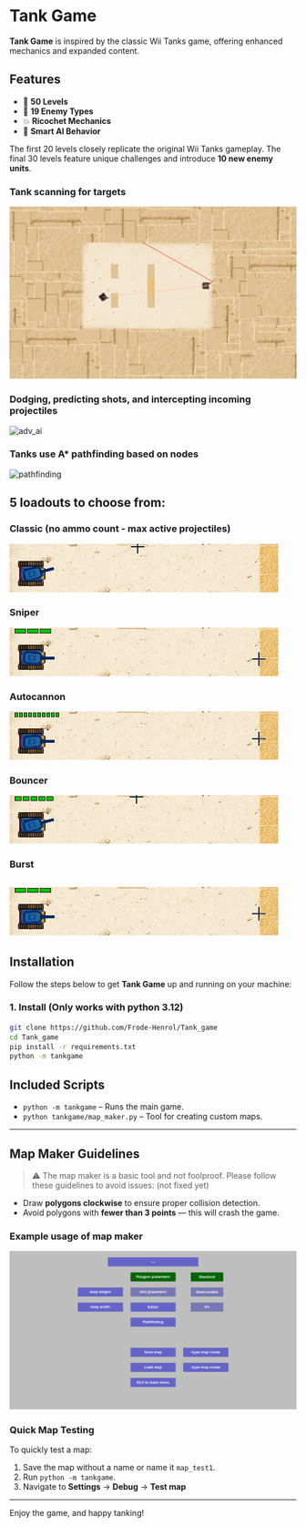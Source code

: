 # Tank Game

**Tank Game** is inspired by the classic Wii Tanks game, offering enhanced mechanics and expanded content.

## Features

- 🎯 **50 Levels**  
- 🤖 **19 Enemy Types**  
- 💥 **Ricochet Mechanics**  
- 🧠 **Smart AI Behavior**
  
The first 20 levels closely replicate the original Wii Tanks gameplay. The final 30 levels feature unique challenges and introduce **10 new enemy units**.

### Tank scanning for targets
![predict](docs/gifs/gif_predict.gif)

### Dodging, predicting shots, and intercepting incoming projectiles
![adv_ai](docs/gifs/gif_adv_ai.gif)

### Tanks use A* pathfinding based on nodes
![pathfinding](docs/gifs/gif_pathfinding.gif)

## 5 loadouts to choose from:

### Classic (no ammo count - max active projectiles)
![loadout](docs/gifs/classic.gif)
### Sniper
![loadout](docs/gifs/sniper.gif)
### Autocannon
![loadout](docs/gifs/autocannon.gif)
### Bouncer
![loadout](docs/gifs/bouncer.gif)
### Burst
![loadout](docs/gifs/burst.gif)
---

## Installation

Follow the steps below to get **Tank Game** up and running on your machine:

### 1. Install (Only works with python 3.12)

```bash
git clone https://github.com/Frode-Henrol/Tank_game
cd Tank_game
pip install -r requirements.txt
python -m tankgame
```

## Included Scripts

- `python -m tankgame` – Runs the main game.
- `python tankgame/map_maker.py` – Tool for creating custom maps.

---

## Map Maker Guidelines

> ⚠️ The map maker is a basic tool and not foolproof. Please follow these guidelines to avoid issues: (not fixed yet)

- Draw **polygons clockwise** to ensure proper collision detection.
- Avoid polygons with **fewer than 3 points** — this will crash the game.

### Example usage of map maker
![map_maker](docs/gifs/gif_mapmaker.gif)

### Quick Map Testing

To quickly test a map:
1. Save the map without a name or name it `map_test1`.
2. Run `python -m tankgame`.
3. Navigate to **Settings** → **Debug** → **Test map**

---

Enjoy the game, and happy tanking!

